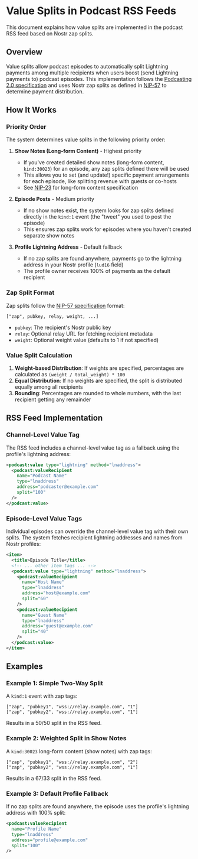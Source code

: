 # Value Splits in Podcast RSS Feeds

This document explains how value splits are implemented in the podcast RSS feed based on Nostr zap splits.

## Overview

Value splits allow podcast episodes to automatically split Lightning payments among multiple recipients when users boost (send Lightning payments to) podcast episodes. This implementation follows the [Podcasting 2.0 specification](https://github.com/Podcastindex-org/podcast-namespace/blob/3e8c96a695dca831cf3d6df3ed2f8d59a76c216a/docs%2Fexamples%2Fvalue%2Flnaddress.md) and uses Nostr zap splits as defined in [NIP-57](https://nostr-nips.com/nip-57) to determine payment distribution.

## How It Works

### Priority Order

The system determines value splits in the following priority order:

1. **Show Notes (Long-form Content)** - Highest priority
   - If you've created detailed show notes (long-form content, `kind:30023`) for an episode, any zap splits defined there will be used
   - This allows you to set (and update!) specific payment arrangements for each episode, like splitting revenue with guests or co-hosts
   - See [NIP-23](https://nostr-nips.com/nip-23) for long-form content specification

2. **Episode Posts** - Medium priority
   - If no show notes exist, the system looks for zap splits defined directly in the `kind:1` event (the "tweet" you used to post the episode)
   - This ensures zap splits work for episodes where you haven't created separate show notes

3. **Profile Lightning Address** - Default fallback
   - If no zap splits are found anywhere, payments go to the lightning address in your Nostr profile (`lud16` field)
   - The profile owner receives 100% of payments as the default recipient

### Zap Split Format

Zap splits follow the [NIP-57 specification](https://nostr-nips.com/nip-57) format:

```
["zap", pubkey, relay, weight, ...]
```

- `pubkey`: The recipient's Nostr public key
- `relay`: Optional relay URL for fetching recipient metadata
- `weight`: Optional weight value (defaults to 1 if not specified)

### Value Split Calculation

1. **Weight-based Distribution**: If weights are specified, percentages are calculated as `(weight / total_weight) * 100`
2. **Equal Distribution**: If no weights are specified, the split is distributed equally among all recipients
3. **Rounding**: Percentages are rounded to whole numbers, with the last recipient getting any remainder

## RSS Feed Implementation

### Channel-Level Value Tag

The RSS feed includes a channel-level value tag as a fallback using the profile's lightning address:

```xml
<podcast:value type="lightning" method="lnaddress">
  <podcast:valueRecipient 
    name="Podcast Name"
    type="lnaddress"
    address="podcaster@example.com"
    split="100"
  />
</podcast:value>
```

### Episode-Level Value Tags

Individual episodes can override the channel-level value tag with their own splits. The system fetches recipient lightning addresses and names from Nostr profiles:

```xml
<item>
  <title>Episode Title</title>
  <!-- ... other item tags ... -->
  <podcast:value type="lightning" method="lnaddress">
    <podcast:valueRecipient 
      name="Host Name"
      type="lnaddress"
      address="host@example.com"
      split="60"
    />
    <podcast:valueRecipient 
      name="Guest Name"
      type="lnaddress"
      address="guest@example.com"
      split="40"
    />
  </podcast:value>
</item>
```

## Examples

### Example 1: Simple Two-Way Split

A `kind:1` event with zap tags:
```
["zap", "pubkey1", "wss://relay.example.com", "1"]
["zap", "pubkey2", "wss://relay.example.com", "1"]
```

Results in a 50/50 split in the RSS feed.

### Example 2: Weighted Split in Show Notes

A `kind:30023` long-form content (show notes) with zap tags:
```
["zap", "pubkey1", "wss://relay.example.com", "2"]
["zap", "pubkey2", "wss://relay.example.com", "1"]
```

Results in a 67/33 split in the RSS feed.

### Example 3: Default Profile Fallback

If no zap splits are found anywhere, the episode uses the profile's lightning address with 100% split:

```xml
<podcast:valueRecipient 
  name="Profile Name"
  type="lnaddress"
  address="profile@example.com"
  split="100"
/>
```
